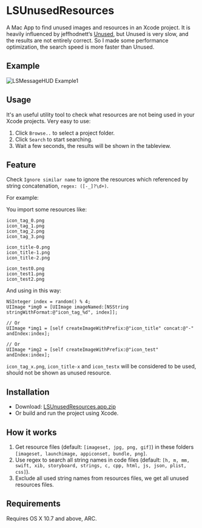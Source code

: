 # LSUnusedResources
A Mac App to find unused images and resources in an Xcode project. It is heavily influenced by jeffhodnett‘s [Unused](http://jeffhodnett.github.io/Unused/), but Unused is very slow, and the results are not entirely correct. So I made some performance optimization, the search speed is more faster than Unused.

## Example

![LSMessageHUD Example1](https://github.com/tinymind/LSUnusedResources/raw/master/LSUnusedResourcesExample.gif)  

## Usage

It's an useful utility tool to check what resources are not being used in your Xcode projects. Very easy to use: 

1. Click `Browse..` to select a project folder.
2. Click `Search` to start searching.
3. Wait a few seconds, the results will be shown in the tableview.

## Feature

Check `Ignore similar name` to ignore the resources which referenced by string concatenation, `regex: ([-_]?\d+)`.

For example:

You import some resources like:

```
icon_tag_0.png
icon_tag_1.png
icon_tag_2.png
icon_tag_3.png

icon_title-0.png
icon_title-1.png
icon_title-2.png

icon_test0.png
icon_test1.png
icon_test2.png
```

And using in this way:

``` objc
NSInteger index = random() % 4;
UIImage *img0 = [UIImage imageNamed:[NSString stringWithFormat:@"icon_tag_%d", index]];
	
// Or
UIImage *img1 = [self createImageWithPrefix:@"icon_title" concat:@"-" andIndex:index];

// Or
UIImage *img2 = [self createImageWithPrefix:@"icon_test" andIndex:index];
```

`icon_tag_x.png`, `icon_title-x` and `icon_testx` will be considered to be used, should not be shown as unused resource.

## Installation

* Download: [LSUnusedResources.app.zip](https://github.com/tinymind/LSUnusedResources/raw/master/Release/LSUnusedResources.app.zip)
* Or build and run the project using Xcode.

## How it works

1. Get resource files (default: `[imageset, jpg, png, gif]`) in these folders `[imageset, launchimage, appiconset, bundle, png]`.
2. Use regex to search all string names in code files (default: `[h, m, mm, swift, xib, storyboard, strings, c, cpp, html, js, json, plist, css]`).
3. Exclude all used string names from resources files, we get all unused resources files.

## Requirements

Requires OS X 10.7 and above, ARC.
